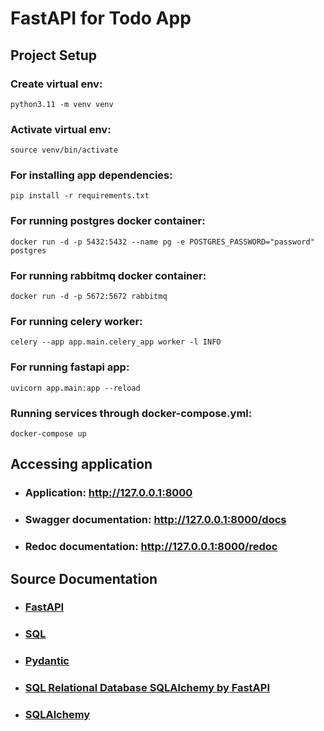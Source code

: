 # FastAPI for Todo App

## Project Setup

### Create virtual env:
    python3.11 -m venv venv

### Activate virtual env:
    source venv/bin/activate

### For installing app dependencies:
    pip install -r requirements.txt

### For running postgres docker container:
    docker run -d -p 5432:5432 --name pg -e POSTGRES_PASSWORD="password" postgres

### For running rabbitmq docker container:
    docker run -d -p 5672:5672 rabbitmq

### For running celery worker:
    celery --app app.main.celery_app worker -l INFO

### For running fastapi app:
    uvicorn app.main:app --reload

### Running services through docker-compose.yml:
    docker-compose up

## Accessing application

- ### Application: http://127.0.0.1:8000
- ### Swagger documentation: http://127.0.0.1:8000/docs
- ### Redoc documentation: http://127.0.0.1:8000/redoc

## Source Documentation

- ### [FastAPI](https://fastapi.tiangolo.com/)
- ### [SQL](https://fastapi.tiangolo.com/tutorial/sql-databases/)
- ### [Pydantic](https://pydantic-docs.helpmanual.io/)
- ### [SQL Relational Database SQLAlchemy by FastAPI](https://fastapi.tiangolo.com/tutorial/sql-databases/?h=databa#sql-relational-databases)
- ### [SQLAlchemy](https://docs.sqlalchemy.org/en/14/tutorial/engine.html)